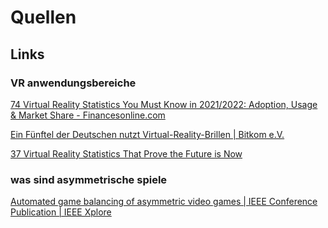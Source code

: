 # Quellen

## Links

### VR anwendungsbereiche

[74 Virtual Reality Statistics You Must Know in 2021/2022: Adoption, Usage &amp; Market Share - Financesonline.com](https://financesonline.com/virtual-reality-statistics/)

[Ein Fünftel der Deutschen nutzt Virtual-Reality-Brillen | Bitkom e.V.](https://www.bitkom.org/Presse/Presseinformation/Fuenftel-nutzt-Virtual-Reality-Brillen)

[37 Virtual Reality Statistics That Prove the Future is Now](https://dataprot.net/statistics/virtual-reality-statistics/)



### was sind asymmetrische spiele

[Automated game balancing of asymmetric video games | IEEE Conference Publication | IEEE Xplore](https://ieeexplore.ieee.org/abstract/document/7860432)
